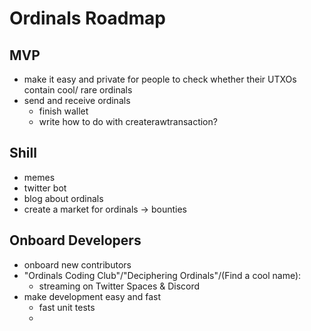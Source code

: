 Ordinals Roadmap
================

MVP
---

- make it easy and private for people to check whether their UTXOs contain cool/
rare ordinals
- send and receive ordinals
  - finish wallet
  - write how to do with createrawtransaction?


Shill
-----

- memes
- twitter bot
- blog about ordinals
- create a market for ordinals -> bounties


Onboard Developers
------------------

- onboard new contributors
- "Ordinals Coding Club"/"Deciphering Ordinals"/(Find a cool name):
  - streaming on Twitter Spaces & Discord
- make development easy and fast
  - fast unit tests 
  - 
